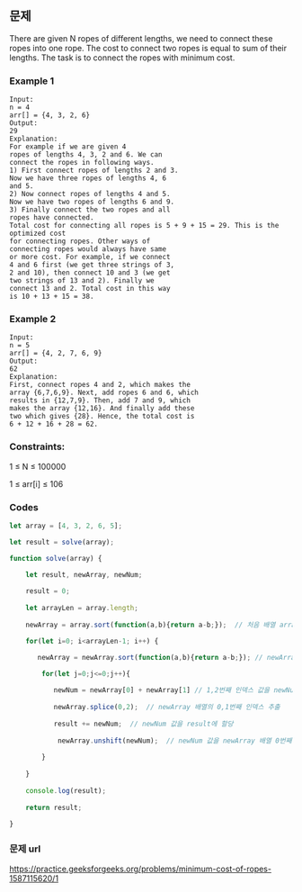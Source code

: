 ## 문제

There are given N ropes of different lengths, we need to connect these ropes into one rope. 
The cost to connect two ropes is equal to sum of their lengths. The task is to connect the ropes with minimum cost.


### Example 1

```
Input:
n = 4
arr[] = {4, 3, 2, 6}
Output: 
29
Explanation:
For example if we are given 4
ropes of lengths 4, 3, 2 and 6. We can
connect the ropes in following ways.
1) First connect ropes of lengths 2 and 3.
Now we have three ropes of lengths 4, 6
and 5.
2) Now connect ropes of lengths 4 and 5.
Now we have two ropes of lengths 6 and 9.
3) Finally connect the two ropes and all
ropes have connected.
Total cost for connecting all ropes is 5 + 9 + 15 = 29. This is the optimized cost
for connecting ropes. Other ways of
connecting ropes would always have same
or more cost. For example, if we connect
4 and 6 first (we get three strings of 3,
2 and 10), then connect 10 and 3 (we get
two strings of 13 and 2). Finally we
connect 13 and 2. Total cost in this way
is 10 + 13 + 15 = 38.
```

### Example 2

```
Input:
n = 5
arr[] = {4, 2, 7, 6, 9}
Output: 
62 
Explanation:
First, connect ropes 4 and 2, which makes the 
array {6,7,6,9}. Next, add ropes 6 and 6, which 
results in {12,7,9}. Then, add 7 and 9, which 
makes the array {12,16}. And finally add these 
two which gives {28}. Hence, the total cost is 
6 + 12 + 16 + 28 = 62.
```

### Constraints:

1 ≤ N ≤ 100000

1 ≤ arr[i] ≤ 106

### Codes

```js
let array = [4, 3, 2, 6, 5];

let result = solve(array);

function solve(array) {

    let result, newArray, newNum;
    
    result = 0;
    
    let arrayLen = array.length;
    
    newArray = array.sort(function(a,b){return a-b;});  // 처음 배열 array 아래차순으로 배열

    for(let i=0; i<arrayLen-1; i++) {

       newArray = newArray.sort(function(a,b){return a-b;}); // newArray 배열 아래차순으로 배

        for(let j=0;j<=0;j++){
        
           newNum = newArray[0] + newArray[1] // 1,2번째 인덱스 값을 newNum에 할당
           
           newArray.splice(0,2);  // newArray 배열의 0,1번째 인덱스 추출
           
           result += newNum;  // newNum 값을 result에 할당
           
            newArray.unshift(newNum);  // newNum 값을 newArray 배열 0번째 인덱스에 추가
            
        }
    
    }
    
    console.log(result);
    
    return result;
    
}
```

### 문제 url

https://practice.geeksforgeeks.org/problems/minimum-cost-of-ropes-1587115620/1
